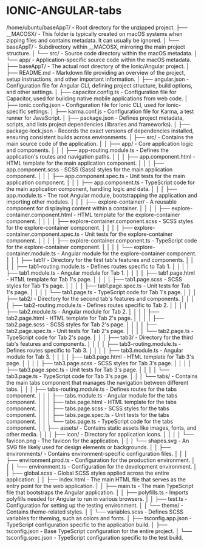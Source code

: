 # IONIC-ANGULAR-tabs


/home/ubuntu/baseAppT/ - Root directory for the unzipped project.
├── __MACOSX/ - This folder is typically created on macOS systems when zipping files and contains metadata. It can usually be ignored.
│   └── baseAppT/ - Subdirectory within __MACOSX, mirroring the main project structure.
│       └── src/ - Source code directory within the macOS metadata.
│           └── app/ - Application-specific source code within the macOS metadata.
├── baseAppT/ - The actual root directory of the Ionic/Angular project.
│   ├── README.md - Markdown file providing an overview of the project, setup instructions, and other important information.
│   ├── angular.json - Configuration file for Angular CLI, defining project structure, build options, and other settings.
│   ├── capacitor.config.ts - Configuration file for Capacitor, used for building native mobile applications from web code.
│   ├── ionic.config.json - Configuration file for Ionic CLI, used for Ionic-specific settings.
│   ├── karma.conf.js - Configuration file for Karma, a test runner for JavaScript.
│   ├── package.json - Defines project metadata, scripts, and lists project dependencies (libraries and frameworks).
│   ├── package-lock.json - Records the exact versions of dependencies installed, ensuring consistent builds across environments.
│   ├── src/ - Contains the main source code of the application.
│   │   ├── app/ - Core application logic and components.
│   │   │   ├── app-routing.module.ts - Defines the application's routes and navigation paths.
│   │   │   ├── app.component.html - HTML template for the main application component.
│   │   │   ├── app.component.scss - SCSS (Sass) styles for the main application component.
│   │   │   ├── app.component.spec.ts - Unit tests for the main application component.
│   │   │   ├── app.component.ts - TypeScript code for the main application component, handling logic and data.
│   │   │   ├── app.module.ts - The root Angular module, bootstrapping the application and importing other modules.
│   │   │   ├── explore-container/ - A reusable component for displaying content within a container.
│   │   │   │   ├── explore-container.component.html - HTML template for the explore-container component.
│   │   │   │   ├── explore-container.component.scss - SCSS styles for the explore-container component.
│   │   │   │   ├── explore-container.component.spec.ts - Unit tests for the explore-container component.
│   │   │   │   ├── explore-container.component.ts - TypeScript code for the explore-container component.
│   │   │   │   └── explore-container.module.ts - Angular module for the explore-container component.
│   │   │   ├── tab1/ - Directory for the first tab's features and components.
│   │   │   │   ├── tab1-routing.module.ts - Defines routes specific to Tab 1.
│   │   │   │   ├── tab1.module.ts - Angular module for Tab 1.
│   │   │   │   ├── tab1.page.html - HTML template for Tab 1's page.
│   │   │   │   ├── tab1.page.scss - SCSS styles for Tab 1's page.
│   │   │   │   ├── tab1.page.spec.ts - Unit tests for Tab 1's page.
│   │   │   │   └── tab1.page.ts - TypeScript code for Tab 1's page.
│   │   │   ├── tab2/ - Directory for the second tab's features and components.
│   │   │   │   ├── tab2-routing.module.ts - Defines routes specific to Tab 2.
│   │   │   │   ├── tab2.module.ts - Angular module for Tab 2.
│   │   │   │   ├── tab2.page.html - HTML template for Tab 2's page.
│   │   │   │   ├── tab2.page.scss - SCSS styles for Tab 2's page.
│   │   │   │   ├── tab2.page.spec.ts - Unit tests for Tab 2's page.
│   │   │   │   └── tab2.page.ts - TypeScript code for Tab 2's page.
│   │   │   ├── tab3/ - Directory for the third tab's features and components.
│   │   │   │   ├── tab3-routing.module.ts - Defines routes specific to Tab 3.
│   │   │   │   ├── tab3.module.ts - Angular module for Tab 3.
│   │   │   │   ├── tab3.page.html - HTML template for Tab 3's page.
│   │   │   │   ├── tab3.page.scss - SCSS styles for Tab 3's page.
│   │   │   │   ├── tab3.page.spec.ts - Unit tests for Tab 3's page.
│   │   │   │   └── tab3.page.ts - TypeScript code for Tab 3's page.
│   │   │   └── tabs/ - Contains the main tabs component that manages the navigation between different tabs.
│   │   │       ├── tabs-routing.module.ts - Defines routes for the tabs component.
│   │   │       ├── tabs.module.ts - Angular module for the tabs component.
│   │   │       ├── tabs.page.html - HTML template for the tabs component.
│   │   │       ├── tabs.page.scss - SCSS styles for the tabs component.
│   │   │       ├── tabs.page.spec.ts - Unit tests for the tabs component.
│   │   │       └── tabs.page.ts - TypeScript code for the tabs component.
│   │   ├── assets/ - Contains static assets like images, fonts, and other media.
│   │   │   ├── icon/ - Directory for application icons.
│   │   │   │   └── favicon.png - The favicon for the application.
│   │   │   └── shapes.svg - An SVG file likely used for design elements or backgrounds.
│   │   ├── environments/ - Contains environment-specific configuration files.
│   │   │   ├── environment.prod.ts - Configuration for the production environment.
│   │   │   └── environment.ts - Configuration for the development environment.
│   │   ├── global.scss - Global SCSS styles applied across the entire application.
│   │   ├── index.html - The main HTML file that serves as the entry point for the web application.
│   │   ├── main.ts - The main TypeScript file that bootstraps the Angular application.
│   │   ├── polyfills.ts - Imports polyfills needed for Angular to run in various browsers.
│   │   ├── test.ts - Configuration for setting up the testing environment.
│   │   └── theme/ - Contains theme-related styles.
│   │       └── variables.scss - Defines SCSS variables for theming, such as colors and fonts.
│   ├── tsconfig.app.json - TypeScript configuration specific to the application build.
│   ├── tsconfig.json - Base TypeScript configuration for the entire project.
│   └── tsconfig.spec.json - TypeScript configuration specific to the test build.

